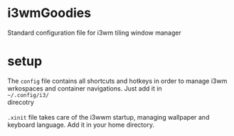 # i3wmGoodies
Standard configuration file for i3wm tiling window manager

# setup
The `config` file contains all shortcuts and hotkeys in order to manage i3wm wrkospaces and container navigations. Just add it in </br>
`~/.config/i3/` </br>direcotry
</br></br>
`.xinit` file takes care of the i3wwm startup, managing wallpaper and keyboard language. Add it in your home directory.
